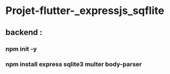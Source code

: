 # Projet-flutter-_expressjs_sqflite
## backend :
 ### npm init -y
 ### npm install express sqlite3 multer body-parser

